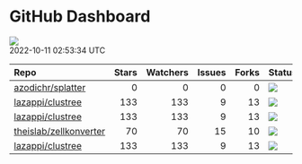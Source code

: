 GitHub Dashboard
================

![](https://github.com/lazappi/gh-dashboard/workflows/Render%20Status/badge.svg)  
2022-10-11 02:53:34 UTC

| Repo                                                                | Stars | Watchers | Issues | Forks | Status                                                                                                                                                   | Commit                                                                                                                                                                  |
| :------------------------------------------------------------------ | ----: | -------: | -----: | ----: | :------------------------------------------------------------------------------------------------------------------------------------------------------- | :---------------------------------------------------------------------------------------------------------------------------------------------------------------------- |
| [azodichr/splatter](https://github.com/azodichr/splatter)           |     0 |        0 |      0 |     0 | [![](https://github.com/Oshlack/splatter/workflows/R-CMD-check-bioc/badge.svg)](https://github.com/Oshlack/splatter/actions/runs/3218328989)             | <a href="https://github.com/azodichr/splatter/commit/4bdac02c1f6372f3ba9bb1ebf1ec4bad57bf40f4" title="Adjust styling">4bdac0</a>                                        |
| [lazappi/clustree](https://github.com/lazappi/clustree)             |   133 |      133 |      9 |    13 | [![](https://github.com/lazappi/clustree/workflows/R-CMD-check/badge.svg)](https://github.com/lazappi/clustree/actions/runs/2567418949)                  | <a href="https://github.com/lazappi/clustree/commit/cb0256d419e0bb7129bec917f1ebaeacdf0c2842" title="Merge branch 'master' into develop">cb0256</a>                     |
| [lazappi/clustree](https://github.com/lazappi/clustree)             |   133 |      133 |      9 |    13 | [![](https://github.com/lazappi/clustree/workflows/pkgdown/badge.svg)](https://github.com/lazappi/clustree/actions/runs/2567418946)                      | <a href="https://github.com/lazappi/clustree/commit/cb0256d419e0bb7129bec917f1ebaeacdf0c2842" title="Merge branch 'master' into develop">cb0256</a>                     |
| [theislab/zellkonverter](https://github.com/theislab/zellkonverter) |    70 |       70 |     15 |    10 | [![](https://github.com/theislab/zellkonverter/workflows/R-CMD-check-bioc/badge.svg)](https://github.com/theislab/zellkonverter/actions/runs/3180480534) | <a href="https://github.com/theislab/zellkonverter/commit/038eb8a9671b2f53a119a43ba476c5cb974742f0" title="Fix Python version in anndata v0.7.6 environment">038eb8</a> |
| [lazappi/clustree](https://github.com/lazappi/clustree)             |   133 |      133 |      9 |    13 | [![](https://github.com/lazappi/clustree/workflows/test-coverage/badge.svg)](https://github.com/lazappi/clustree/actions/runs/2567418948)                | <a href="https://github.com/lazappi/clustree/commit/cb0256d419e0bb7129bec917f1ebaeacdf0c2842" title="Merge branch 'master' into develop">cb0256</a>                     |
